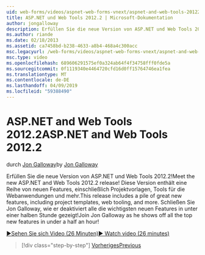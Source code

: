```yaml
---
uid: web-forms/videos/aspnet-web-forms-vnext/aspnet-and-web-tools-20122
title: ASP.NET und Web Tools 2012.2 | Microsoft-Dokumentation
author: jongalloway
description: Erfüllen Sie die neue Version von ASP.NET und Web Tools 2012.2! Diese Version enthält eine Reihe von neuen Features, einschließlich Projektvorlagen, Tools für die Webanwendungen und mehr. Jo...
ms.author: riande
ms.date: 02/18/2013
ms.assetid: ca7458bd-b238-4633-a8b4-468a4c300acc
msc.legacyurl: /web-forms/videos/aspnet-web-forms-vnext/aspnet-and-web-tools-20122
msc.type: video
ms.openlocfilehash: 689606291575ef0a324ab64f4f34758fff0fde5a
ms.sourcegitcommit: 0f1119340e4464720cfd16d0ff15764746ea1fea
ms.translationtype: MT
ms.contentlocale: de-DE
ms.lasthandoff: 04/09/2019
ms.locfileid: "59388490"
---
```

# <a name="aspnet-and-web-tools-20122"></a><span data-ttu-id="1834d-105">ASP.NET and Web Tools 2012.2</span><span class="sxs-lookup"><span data-stu-id="1834d-105">ASP.NET and Web Tools 2012.2</span></span>

<span data-ttu-id="1834d-106">durch [Jon Galloway](https://github.com/jongalloway)</span><span class="sxs-lookup"><span data-stu-id="1834d-106">by [Jon Galloway](https://github.com/jongalloway)</span></span>

<span data-ttu-id="1834d-107">Erfüllen Sie die neue Version von ASP.NET und Web Tools 2012.2!</span><span class="sxs-lookup"><span data-stu-id="1834d-107">Meet the new ASP.NET and Web Tools 2012.2 release!</span></span> <span data-ttu-id="1834d-108">Diese Version enthält eine Reihe von neuen Features, einschließlich Projektvorlagen, Tools für die Webanwendungen und mehr.</span><span class="sxs-lookup"><span data-stu-id="1834d-108">This release includes a pile of great new features, including project templates, web tooling, and more.</span></span> <span data-ttu-id="1834d-109">Schließen Sie Jon Galloway, wie er deaktiviert alle die wichtigsten neuen Features in unter einer halben Stunde gezeigt!</span><span class="sxs-lookup"><span data-stu-id="1834d-109">Join Jon Galloway as he shows off all the top new features in under a half an hour!</span></span>

[<span data-ttu-id="1834d-110">&#9654;Sehen Sie sich Video (26 Minuten)</span><span class="sxs-lookup"><span data-stu-id="1834d-110">&#9654; Watch video (26 minutes)</span></span>](https://channel9.msdn.com/Blogs/ASP-NET-Site-Videos/aspnet-and-web-tools-20122)

> [!div class="step-by-step"]
> [<span data-ttu-id="1834d-111">Vorheriges</span><span class="sxs-lookup"><span data-stu-id="1834d-111">Previous</span></span>](getting-started-with-the-next-version-of-aspnet.md)
